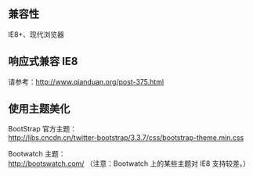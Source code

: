 ## 兼容性
IE8+、现代浏览器

## 响应式兼容 IE8
请参考：http://www.qianduan.org/post-375.html

## 使用主题美化
BootStrap 官方主题：  
http://libs.cncdn.cn/twitter-bootstrap/3.3.7/css/bootstrap-theme.min.css

Bootwatch 主题：  
http://bootswatch.com/ （注意：Bootwatch 上的某些主题对 IE8 支持较差。）
